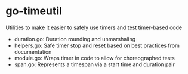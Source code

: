# go-timeutil
Utilities to make it easier to safely use timers and test timer-based code

* duration.go: Duration rounding and unmarshaling
* helpers.go: Safe timer stop and reset based on best practices from documentation
* module.go: Wraps timer in code to allow for choreographed tests
* span.go: Represents a timespan via a start time and duration pair

